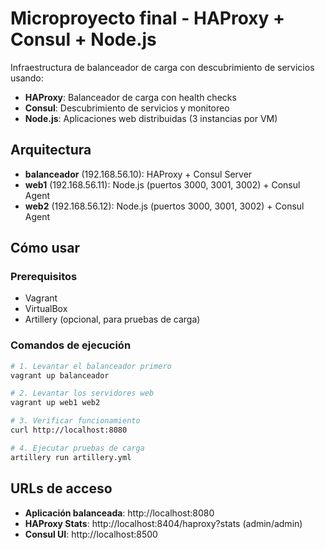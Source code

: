 # Microproyecto final - HAProxy + Consul + Node.js

Infraestructura de balanceador de carga con descubrimiento de servicios usando:
- **HAProxy**: Balanceador de carga con health checks
- **Consul**: Descubrimiento de servicios y monitoreo
- **Node.js**: Aplicaciones web distribuidas (3 instancias por VM)

## Arquitectura

- **balanceador** (192.168.56.10): HAProxy + Consul Server
- **web1** (192.168.56.11): Node.js (puertos 3000, 3001, 3002) + Consul Agent  
- **web2** (192.168.56.12): Node.js (puertos 3000, 3001, 3002) + Consul Agent

## Cómo usar

### Prerequisitos
- Vagrant
- VirtualBox 
- Artillery (opcional, para pruebas de carga)

### Comandos de ejecución
```bash
# 1. Levantar el balanceador primero
vagrant up balanceador

# 2. Levantar los servidores web
vagrant up web1 web2

# 3. Verificar funcionamiento
curl http://localhost:8080

# 4. Ejecutar pruebas de carga
artillery run artillery.yml
```

## URLs de acceso

- **Aplicación balanceada**: http://localhost:8080
- **HAProxy Stats**: http://localhost:8404/haproxy?stats (admin/admin)
- **Consul UI**: http://localhost:8500


